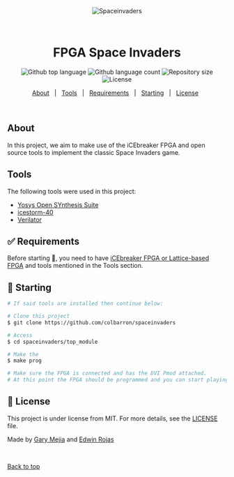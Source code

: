 <div align="center" id="top"> 
  <img src="./.github/app.gif" alt="Spaceinvaders" />

  &#xa0;

  <!-- <a href="https://spaceinvaders.netlify.app">Demo</a> -->
</div>

<h1 align="center">FPGA Space Invaders</h1>

<p align="center">
  <img alt="Github top language" src="https://img.shields.io/github/languages/top/colbarron/spaceinvaders?color=56BEB8">

  <img alt="Github language count" src="https://img.shields.io/github/languages/count/colbarron/spaceinvaders?color=56BEB8">

  <img alt="Repository size" src="https://img.shields.io/github/repo-size/colbarron/spaceinvaders?color=56BEB8">

  <img alt="License" src="https://img.shields.io/github/license/colbarron/spaceinvaders?color=56BEB8">

  <!-- <img alt="Github issues" src="https://img.shields.io/github/issues/colbarron/spaceinvaders?color=56BEB8" /> -->

  <!-- <img alt="Github forks" src="https://img.shields.io/github/forks/colbarron/spaceinvaders?color=56BEB8" /> -->

  <!-- <img alt="Github stars" src="https://img.shields.io/github/stars/colbarron/spaceinvaders?color=56BEB8" /> -->
</p>

<!-- Status -->

<!-- <h4 align="center"> 
	🚧  Spaceinvaders 🚀 Under construction...  🚧
</h4> 

<hr> -->

<p align="center">
  <a href="#dart-about">About</a> &#xa0; | &#xa0;
  <a href="#rocket-technologies">Tools</a> &#xa0; | &#xa0;
  <a href="#white_check_mark-requirements">Requirements</a> &#xa0; | &#xa0;
  <a href="#checkered_flag-starting">Starting</a> &#xa0; | &#xa0;
  <a href="#memo-license">License</a> &#xa0;
</p>

<br>

## About ##

In this project, we aim to make use of the iCEbreaker FPGA and open    \
source tools to implement the classic Space Invaders game.

## Tools ##

The following tools were used in this project:

- [Yosys Open SYnthesis Suite](https://yosyshq.net/yosys/)
- [icestorm-40](https://clifford.at/icestorm)
- [Verilator](https://www.veripool.org/verilator/)

## :white_check_mark: Requirements ##

Before starting :checkered_flag:, you need to have [iCEbreaker FPGA or Lattice-based FPGA](https://1bitsquared.com/products/icebreaker) and tools mentioned in the Tools section.

## :checkered_flag: Starting ##

```bash
# If said tools are installed then continue below:

# Clone this project
$ git clone https://github.com/colbarron/spaceinvaders

# Access
$ cd spaceinvaders/top_module

# Make the 
$ make prog

# Make sure the FPGA is connected and has the DVI Pmod attached.
# At this point the FPGA should be programmed and you can start playing the game.
```

## :memo: License ##

This project is under license from MIT. For more details, see the [LICENSE](LICENSE) file.


Made by <a href="https://github.com/colbarron" target="_blank">Gary Mejia</a>
and <a href="https://github.com/edro360" target="_blank">Edwin Rojas</a>

&#xa0;

<a href="#top">Back to top</a>
